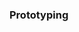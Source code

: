 <link rel="stylesheet" href="{{baseUrl}}/css/textbook.css">

<div class="website-content">

### Prototyping

<div id="main">

<include src="./introduction/topicPanel.md" />

</div>
</div>
